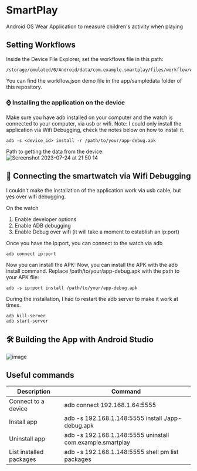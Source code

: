 # SmartPlay
Android OS Wear Application to measure children's activity when playing

## Setting Workflows
Inside the Device File Explorer, set the workflows file in this path:
```shell
/storage/emulated/0/Android/data/com.example.smartplay/files/workflow/workflow.json
```
You can find the workflow.json demo file in the app/sampledata folder of this repository.

### ⌚️ Installing the application on the device
Make sure you have adb installed on your computer and the watch is connected to your computer, via usb or wifi.
Note: I could only install the application via Wifi Debugging, check the notes below on how to install it. 

```shell
adb -s <device_id> install -r /path/to/your/app-debug.apk
```

Path to getting the data from the device:
![Screenshot 2023-07-24 at 21 50 14](https://github.com/ctwhome/SmartPlay/assets/4195550/cfc87b19-d0e8-41cc-ba41-6c2abad2a9c8)


## 🛜 Connecting the smartwatch via Wifi Debugging
I couldn't make the installation of the application work via usb cable, but yes over wifi debugging.

On the watch
1. Enable developer options
2. Enable ADB debugging
3. Enable Debug over wifi (it will take a moment to establish an ip:port)

Once you have the ip:port, you can connect to the watch via adb
```shell
adb connect ip:port
```
Now you can install the APK: Now, you can install the APK with the adb install command. Replace /path/to/your/app-debug.apk with the path to your APK file:
```
adb -s ip:port install /path/to/your/app-debug.apk
```


During the installation, I had to restart the adb server to make it work at times.
```shell
adb kill-server
adb start-server
```


## 🛠️ Building the App with Android Studio
![image](https://github.com/ctwhome/SmartPlay/assets/4195550/ff8c7315-226e-464b-80a8-f83cd2692d71)

## Useful commands
| Description             | Command                                                   |
| ----------------------- | --------------------------------------------------------- |
| Connect to a device     | adb connect 192.168.1.64:5555                             |
| Install app             | adb -s 192.168.1.148:5555 install ./app-debug.apk         |
| Uninstall app           | adb -s 192.168.1.148:5555 uninstall com.example.smartplay |
| List installed packages | adb -s 192.168.1.148:5555 shell pm list packages          |
